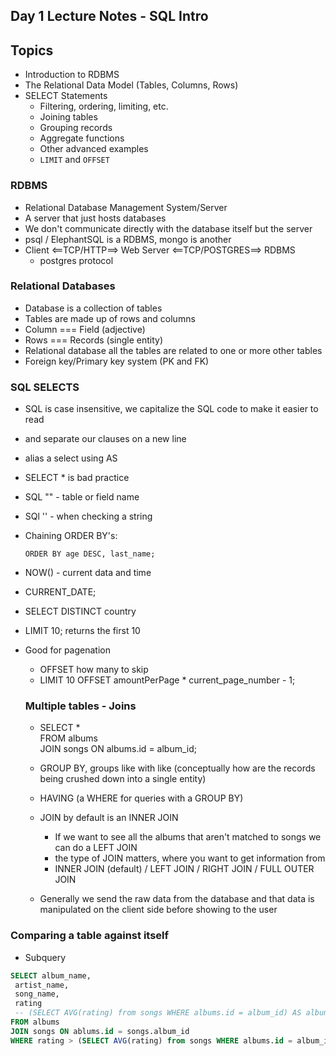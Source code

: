 ## Day 1 Lecture Notes - SQL Intro


## Topics
- Introduction to RDBMS
- The Relational Data Model (Tables, Columns, Rows)
- SELECT Statements
    - Filtering, ordering, limiting, etc.
    - Joining tables
    - Grouping records
    - Aggregate functions
    - Other advanced examples
    - `LIMIT` and `OFFSET`

### RDBMS
- Relational Database Management System/Server
- A server that just hosts databases
- We don't communicate directly with the database itself but the server
- psql / ElephantSQL is a RDBMS, mongo is another
- Client <==TCP/HTTP==> Web Server <==TCP/POSTGRES==> RDBMS
  - postgres protocol

### Relational Databases
- Database is a collection of tables
- Tables are made up of rows and columns
- Column === Field (adjective)
- Rows === Records (single entity)
- Relational database all the tables are related to one or more other tables
- Foreign key/Primary key system (PK and FK)


### SQL SELECTS
- SQL is case insensitive, we capitalize the SQL code to make it easier to read
- and separate our clauses on a new line
- alias a select using AS 
- SELECT * is bad practice 
- SQL "" - table or field name
- SQl '' - when checking a string
- Chaining ORDER BY's: 
  ``` 
  ORDER BY age DESC, last_name; 
  ```
- NOW() - current data and time
- CURRENT_DATE;
- SELECT DISTINCT country
- LIMIT 10; returns the first 10
- Good for pagenation
  - OFFSET how many to skip
  - LIMIT 10 OFFSET amountPerPage * current_page_number - 1;


  ### Multiple tables - Joins
  - SELECT * <br>
    FROM albums <br>
    JOIN songs ON albums.id = album_id;
  - GROUP BY, groups like with like (conceptually how are the records being crushed down into a single entity)
  - HAVING (a WHERE for queries with a GROUP BY)
  - JOIN by default is an INNER JOIN
    - If we want to see all the albums that aren't matched to songs we can do a LEFT JOIN 
    - the type of JOIN matters, where you want to get information from
    - INNER JOIN (default) / LEFT JOIN / RIGHT JOIN / FULL OUTER JOIN

  - Generally we send the raw data from the database and that data is manipulated on the client side before showing to the user

### Comparing a table against itself
- Subquery 
``` SQL
SELECT album_name,
 artist_name, 
 song_name, 
 rating
 -- (SELECT AVG(rating) from songs WHERE albums.id = album_id) AS album_avg to visualize
FROM albums
JOIN songs ON ablums.id = songs.album_id
WHERE rating > (SELECT AVG(rating) from songs WHERE albums.id = album_id);
```





